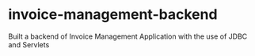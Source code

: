 # invoice-management-backend
Built a backend of Invoice Management Application with the use of JDBC and Servlets
